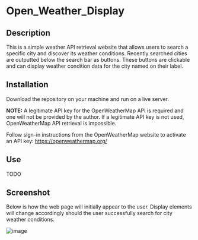# Open_Weather_Display
## Description
This is a simple weather API retrieval website that allows users to search a specific city and discover its weather conditions. Recently searched cities are outputted below the search bar as buttons. These buttons are clickable and can display weather condition data for the city named on their label.

## Installation
Download the repository on your machine and run on a live server. 

**NOTE:** A legitimate API key for the OpenWeatherMap API is required and one will not be provided by the author. If a legitimate API key is not used, OpenWeatherMap API retrieval is impossible. 

Follow sign-in instructions from the OpenWeatherMap website to activate an API key: https://openweathermap.org/

## Use
TODO

## Screenshot
Below is how the web page will initially appear to the user. Display elements will change accordingly should the user successfully search for city weather conditions.

![image](https://github.com/rhonvyramos/Open_Weather_Display/assets/126701940/328cbb76-ed2e-451c-a490-334c159883b6)


